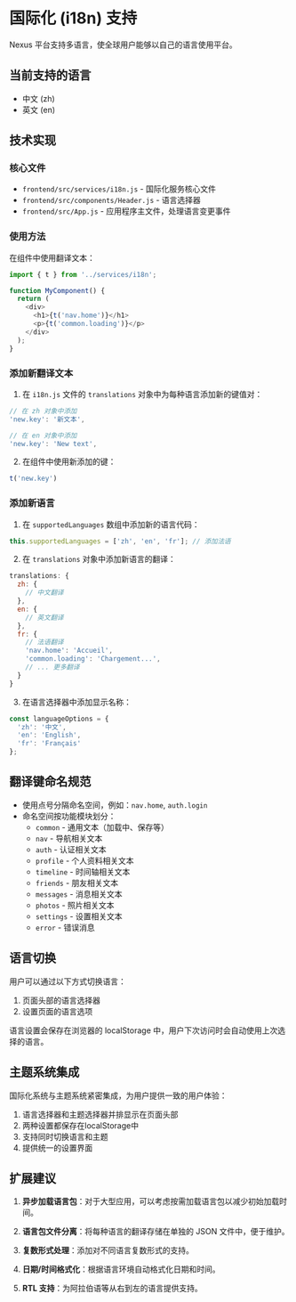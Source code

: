 # 国际化 (i18n) 支持

Nexus 平台支持多语言，使全球用户能够以自己的语言使用平台。

## 当前支持的语言

- 中文 (zh)
- 英文 (en)

## 技术实现

### 核心文件

- `frontend/src/services/i18n.js` - 国际化服务核心文件
- `frontend/src/components/Header.js` - 语言选择器
- `frontend/src/App.js` - 应用程序主文件，处理语言变更事件

### 使用方法

在组件中使用翻译文本：

```javascript
import { t } from '../services/i18n';

function MyComponent() {
  return (
    <div>
      <h1>{t('nav.home')}</h1>
      <p>{t('common.loading')}</p>
    </div>
  );
}
```

### 添加新翻译文本

1. 在 `i18n.js` 文件的 `translations` 对象中为每种语言添加新的键值对：

```javascript
// 在 zh 对象中添加
'new.key': '新文本',

// 在 en 对象中添加
'new.key': 'New text',
```

2. 在组件中使用新添加的键：

```javascript
t('new.key')
```

### 添加新语言

1. 在 `supportedLanguages` 数组中添加新的语言代码：

```javascript
this.supportedLanguages = ['zh', 'en', 'fr']; // 添加法语
```

2. 在 `translations` 对象中添加新语言的翻译：

```javascript
translations: {
  zh: {
    // 中文翻译
  },
  en: {
    // 英文翻译
  },
  fr: {
    // 法语翻译
    'nav.home': 'Accueil',
    'common.loading': 'Chargement...',
    // ... 更多翻译
  }
}
```

3. 在语言选择器中添加显示名称：

```javascript
const languageOptions = {
  'zh': '中文',
  'en': 'English',
  'fr': 'Français'
};
```

## 翻译键命名规范

- 使用点号分隔命名空间，例如：`nav.home`, `auth.login`
- 命名空间按功能模块划分：
  - `common` - 通用文本（加载中、保存等）
  - `nav` - 导航相关文本
  - `auth` - 认证相关文本
  - `profile` - 个人资料相关文本
  - `timeline` - 时间轴相关文本
  - `friends` - 朋友相关文本
  - `messages` - 消息相关文本
  - `photos` - 照片相关文本
  - `settings` - 设置相关文本
  - `error` - 错误消息

## 语言切换

用户可以通过以下方式切换语言：

1. 页面头部的语言选择器
2. 设置页面的语言选项

语言设置会保存在浏览器的 localStorage 中，用户下次访问时会自动使用上次选择的语言。

## 主题系统集成

国际化系统与主题系统紧密集成，为用户提供一致的用户体验：

1. 语言选择器和主题选择器并排显示在页面头部
2. 两种设置都保存在localStorage中
3. 支持同时切换语言和主题
4. 提供统一的设置界面

## 扩展建议

1. **异步加载语言包**：对于大型应用，可以考虑按需加载语言包以减少初始加载时间。

2. **语言包文件分离**：将每种语言的翻译存储在单独的 JSON 文件中，便于维护。

3. **复数形式处理**：添加对不同语言复数形式的支持。

4. **日期/时间格式化**：根据语言环境自动格式化日期和时间。

5. **RTL 支持**：为阿拉伯语等从右到左的语言提供支持。